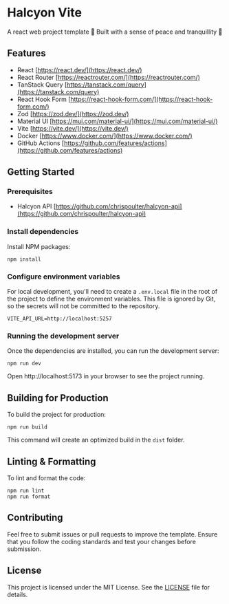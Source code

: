 # Halcyon Vite

A react web project template 👷 Built with a sense of peace and tranquillity 🙏

## Features

- React
  [https://react.dev/](https://react.dev/)
- React Router
  [https://reactrouter.com/](https://reactrouter.com/)
- TanStack Query
  [https://tanstack.com/query](https://tanstack.com/query)
- React Hook Form
  [https://react-hook-form.com/](https://react-hook-form.com/)
- Zod
  [https://zod.dev/](https://zod.dev/)
- Material UI
  [https://mui.com/material-ui/](https://mui.com/material-ui/)
- Vite
  [https://vite.dev/](https://vite.dev/)
- Docker
  [https://www.docker.com/](https://www.docker.com/)
- GitHub Actions
  [https://github.com/features/actions](https://github.com/features/actions)

## Getting Started

### Prerequisites

- Halcyon API
  [https://github.com/chrispoulter/halcyon-api](https://github.com/chrispoulter/halcyon-api)

### Install dependencies

Install NPM packages:

```
npm install
```

### Configure environment variables

For local development, you'll need to create a `.env.local` file in the root of the project to define the environment variables. This file is ignored by Git, so the secrets will not be committed to the repository.

```
VITE_API_URL=http://localhost:5257
```

### Running the development server

Once the dependencies are installed, you can run the development server:

```
npm run dev
```

Open http://localhost:5173 in your browser to see the project running.

## Building for Production

To build the project for production:

```
npm run build
```

This command will create an optimized build in the `dist` folder.

## Linting & Formatting

To lint and format the code:

```
npm run lint
npm run format
```

## Contributing

Feel free to submit issues or pull requests to improve the template. Ensure that you follow the coding standards and test your changes before submission.

## License

This project is licensed under the MIT License. See the [LICENSE](LICENSE) file for details.
